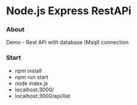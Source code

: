 
# Node.js Express RestAPi

### About
Demo - Rest APi with database (Msql) connection

### Start
- npm install
- npm run start
- node index.js
- localhost:3000/
- localhost:3000/api/list